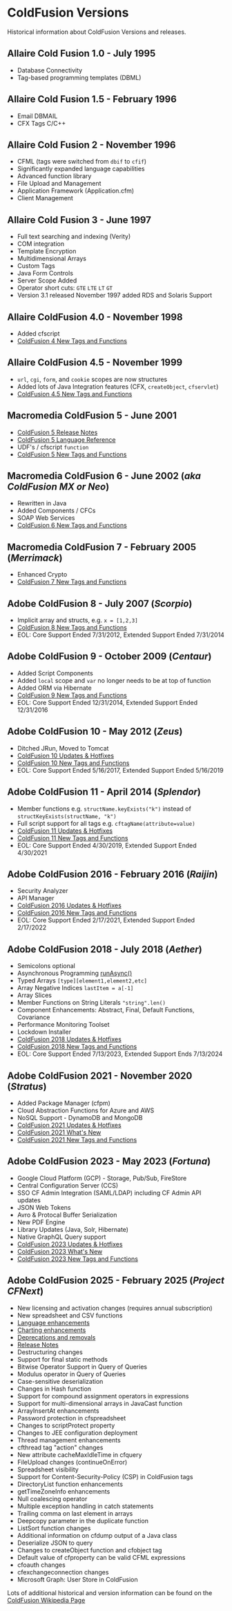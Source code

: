# ColdFusion Versions

Historical information about ColdFusion Versions and releases.

## Allaire Cold Fusion 1.0 - July 1995

* Database Connectivity
* Tag-based programming templates (DBML)

## Allaire Cold Fusion 1.5 - February 1996

* Email DBMAIL
* CFX Tags C/C++

## Allaire Cold Fusion 2 - November 1996

* CFML (tags were switched from `dbif` to `cfif`)
* Significantly expanded language capabilities
* Advanced function library
* File Upload and Management
* Application Framework (Application.cfm)
* Client Management

## Allaire Cold Fusion 3 - June 1997

* Full text searching and indexing (Verity)
* COM integration
* Template Encryption
* Multidimensional Arrays
* Custom Tags
* Java Form Controls
* Server Scope Added
* Operator short cuts: `GTE` `LTE` `LT` `GT`
* Version 3.1 released November 1997 added RDS and Solaris Support

## Allaire ColdFusion 4.0 - November 1998

* Added cfscript
* [ColdFusion 4 New Tags and Functions](/cf4)

## Allaire ColdFusion 4.5 - November 1999

* `url`, `cgi`, `form`, and `cookie` scopes are now structures
* Added lots of Java Integration features (CFX, `createObject`, `cfservlet`)
* [ColdFusion 4.5 New Tags and Functions](/cf45)

## Macromedia ColdFusion 5 - June 2001

* [ColdFusion 5 Release Notes](https://web.archive.org/web/20151001110848/www.adobe.com/support/coldfusion/releasenotes/5/server/releasenotes_5.htm)
* [ColdFusion 5 Language Reference](https://download.macromedia.com/pub/documentation/en/coldfusion/5/cf5_cfml_ref.pdf)
* UDF's / cfscript `function`
* [ColdFusion 5 New Tags and Functions](/cf5)

## Macromedia ColdFusion 6 - June 2002 (_aka ColdFusion MX or Neo_)

* Rewritten in Java
* Added Components / CFCs
* SOAP Web Services
* [ColdFusion 6 New Tags and Functions](/cf6)

## Macromedia ColdFusion 7 - February 2005 (_Merrimack_)

* Enhanced Crypto
* [ColdFusion 7 New Tags and Functions](/cf7)

## Adobe ColdFusion 8 - July 2007 (_Scorpio_)

* Implicit array and structs, e.g. `x = [1,2,3]`
* [ColdFusion 8 New Tags and Functions](/cf8)
* EOL: Core Support Ended 7/31/2012, Extended Support Ended 7/31/2014

## Adobe ColdFusion 9 - October 2009 (_Centaur_)

* Added Script Components
* Added `local` scope and `var` no longer needs to be at top of function
* Added ORM via Hibernate
* [ColdFusion 9 New Tags and Functions](/cf9)
* EOL: Core Support Ended 12/31/2014, Extended Support Ended 12/31/2016

## Adobe ColdFusion 10 - May 2012 (_Zeus_)

* Ditched JRun, Moved to Tomcat
* [ColdFusion 10 Updates & Hotfixes](https://helpx.adobe.com/coldfusion/kb/coldfusion-10-updates.html)
* [ColdFusion 10 New Tags and Functions](/cf10)
* EOL: Core Support Ended 5/16/2017, Extended Support Ended 5/16/2019

## Adobe ColdFusion 11 - April 2014 (_Splendor_)

* Member functions e.g. `structName.keyExists("k")` instead of `structKeyExists(structName, "k")`
* Full script support for all tags e.g. `cftagName(attribute=value)`
* [ColdFusion 11 Updates & Hotfixes](https://helpx.adobe.com/coldfusion/kb/coldfusion-11-updates.html)
* [ColdFusion 11 New Tags and Functions](/cf11)
* EOL: Core Support Ended 4/30/2019, Extended Support Ended 4/30/2021

## Adobe ColdFusion 2016 - February 2016 (_Raijin_)

* Security Analyzer
* API Manager
* [ColdFusion 2016 Updates & Hotfixes](https://helpx.adobe.com/coldfusion/kb/coldfusion-2016-updates.html)
* [ColdFusion 2016 New Tags and Functions](/cf2016)
* EOL: Core Support Ended 2/17/2021, Extended Support Ended 2/17/2022

## Adobe ColdFusion 2018 - July 2018 (_Aether_)

* Semicolons optional
* Asynchronous Programming [runAsync()](/runasync)
* Typed Arrays `[type][element1,element2,etc]`
* Array Negative Indices `lastItem = a[-1]`
* Array Slices
* Member Functions on String Literals `"string".len()`
* Component Enhancements: Abstract, Final, Default Functions, Covariance
* Performance Monitoring Toolset
* Lockdown Installer
* [ColdFusion 2018 Updates & Hotfixes](https://helpx.adobe.com/coldfusion/kb/coldfusion-2018-updates.html)
* [ColdFusion 2018 New Tags and Functions](/cf2018)
* EOL: Core Support Ended 7/13/2023, Extended Support Ends 7/13/2024

## Adobe ColdFusion 2021 - November 2020 (_Stratus_)

* Added Package Manager (cfpm)
* Cloud Abstraction Functions for Azure and AWS
* NoSQL Support - DynamoDB and MongoDB
* [ColdFusion 2021 Updates & Hotfixes](https://helpx.adobe.com/coldfusion/kb/coldfusion-2021-updates.html)
* [ColdFusion 2021 What's New](https://community.adobe.com/t5/coldfusion/introducing-adobe-coldfusion-2021-release/m-p/11585468)
* [ColdFusion 2021 New Tags and Functions](/cf2021)

## Adobe ColdFusion 2023 - May 2023 (_Fortuna_)

* Google Cloud Platform (GCP) - Storage, Pub/Sub, FireStore
* Central Configuration Server (CCS)
* SSO CF Admin Integration (SAML/LDAP) including CF Admin API updates
* JSON Web Tokens
* Avro & Protocal Buffer Serialization
* New PDF Engine
* Library Updates (Java, Solr, Hibernate)
* Native GraphQL Query support
* [ColdFusion 2023 Updates & Hotfixes](https://helpx.adobe.com/coldfusion/kb/coldfusion-2023-updates.html)
* [ColdFusion 2023 What's New](https://community.adobe.com/t5/coldfusion-discussions/live-introducing-the-2023-release-of-adobe-coldfusion/td-p/13797706)
* [ColdFusion 2023 New Tags and Functions](/cf2023)

## Adobe ColdFusion 2025 - February 2025 (_Project CFNext_)

* New licensing and activation changes (requires annual subscription)
* New spreadsheet and CSV functions
* [Language enhancements](https://helpx.adobe.com/coldfusion/using/whats-new.html#other-language)
* [Charting enhancements](https://helpx.adobe.com/coldfusion/using/whats-new.html#other-language)
* [Deprecations and removals](https://helpx.adobe.com/coldfusion/deprecated-features.html)
* [Release Notes](https://helpx.adobe.com/coldfusion/release-note/coldfusion-2025-release-notes.html)
* Destructuring changes
* Support for final static methods
* Bitwise Operator Support in Query of Queries
* Modulus operator in Query of Queries
* Case-sensitive deserialization
* Changes in Hash function
* Support for compound assignment operators in expressions
* Support for multi-dimensional arrays in JavaCast function
* ArrayInsertAt enhancements
* Password protection in cfspreadsheet
* Changes to scriptProtect property
* Changes to JEE configuration deployment
* Thread management enhancements
* cfthread tag "action" changes
* New attribute cacheMaxIdleTime in cfquery
* FileUpload changes (continueOnError)
* Spreadsheet visibility
* Support for Content-Security-Policy (CSP) in ColdFusion tags
* DirectoryList function enhancements
* getTimeZoneInfo enhancements
* Null coalescing operator
* Multiple exception handling in catch statements
* Trailing comma on last element in arrays
* Deepcopy parameter in the duplicate function
* ListSort function changes
* Additional information on cfdump output of a Java class
* Deserialize JSON to query
* Changes to createObject function and cfobject tag
* Default value of cfproperty can be valid CFML expressions
* cfoauth changes
* cfexchangeconnection changes
* Microsoft Graph: User Store in ColdFusion

Lots of additional historical and version information can be found on the [ColdFusion Wikipedia Page](https://en.wikipedia.org/wiki/Adobe_ColdFusion)
